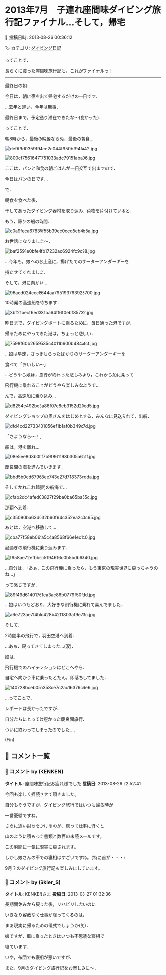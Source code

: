 # 2013年7月　子連れ座間味ダイビング旅行記ファイナル…そして，帰宅

📅 投稿日時: 2013-08-26 00:36:12

🏷️ カテゴリ: [ダイビング日記](ce3a7a8d424d112fce83ee85c81a0e344.md)

ってことで．


長らくに渡った座間味旅行記も，これがファイナルっ！


---


最終日の朝．


今日は，朝に宿を出て帰宅するだけの一日です．





…[去年と違い](edcda8f84cb51ffcca8cb97912c33cc74.md)，今年は無事．


最終日まで，予定通り滞在できたな～(良かった)．





ってことで．


朝8時から，最後の晩餐ならぬ，最後の朝食…




![de9f9d0359f94ce2c044f950bf94fa42.jpg](images/de9f9d0359f94ce2c044f950bf94fa42.jpg)









![800cf75616471751033adc79151aba06.jpg](images/800cf75616471751033adc79151aba06.jpg)




ここは，パンと和食の朝ごはんが一日交互で出ますので．


今日はパンの日です…





で．


朝食を食べた後．


干してあったダイビング器材を取り込み．荷物を片付けていると．


もう，帰りの船の時間．




![c0a9feca67835f55b39ec0ced5eb4b5a.jpg](images/c0a9feca67835f55b39ec0ced5eb4b5a.jpg)




お世話になりました～．




![baf2591e0bfe4fb17232ac6924fc9c98.jpg](images/baf2591e0bfe4fb17232ac6924fc9c98.jpg)




…今年も，娘へのお土産に，揚げたてのサーターアンダーギーを


持たせてくれました．





そして，港に向かい…




![96aed024ccc8644aa795193763923700.jpg](images/96aed024ccc8644aa795193763923700.jpg)




10時発の高速船を待ちます．




![3bf21becf6ed331ba64ff6f0ebf85732.jpg](images/3bf21becf6ed331ba64ff6f0ebf85732.jpg)




昨日まで，ダイビングボートに乗るために，毎日通った港ですが．


帰るためにやってきた港は，ちょっと悲しい．




![7598f60b2659535c4011b600b484afcf.jpg](images/7598f60b2659535c4011b600b484afcf.jpg)




…娘は早速，さっきもらったばかりのサーターアンダーギーを


食べて「おいしい～」


…どうやら娘は，旅行が終わった悲しみより，これから船に乗って


飛行機に乗れることがどうやら楽しみなようで…





んで，高速船に乗り込み…




![d8254e492bc3a86f07e8eb3152d20ed5.jpg](images/d8254e492bc3a86f07e8eb3152d20ed5.jpg)




ダイビングショップの奥さんをはじめとする，みんなに見送られて，出航．




![dfd4cd22733401056ef1b1af0b349c7d.jpg](images/dfd4cd22733401056ef1b1af0b349c7d.jpg)




「さようなら～！」





船は，港を離れ…




![08e5ee8d3b0bf7b9f861198b305a6c1f.jpg](images/08e5ee8d3b0bf7b9f861198b305a6c1f.jpg)




慶良間の海を進んでいきます．




![bbd5b0cd67968ee743e27d718373edda.jpg](images/bbd5b0cd67968ee743e27d718373edda.jpg)




そしてかれこれ1時間の航海で…




![cfab2dc4afed03827f29ba0ba65ba55c.jpg](images/cfab2dc4afed03827f29ba0ba65ba55c.jpg)




那覇へ到着．




![c35090ba63d032b60f64c352ea2c0c65.jpg](images/c35090ba63d032b60f64c352ea2c0c65.jpg)







あとは，空港へ移動して…




![cba77f58eb06fa5c4a8568f66e1ec1c0.jpg](images/cba77f58eb06fa5c4a8568f66e1ec1c0.jpg)




昼過ぎの飛行機に乗り込みます．




![f958ae72efbbec5194616c0b5bdb6840.jpg](images/f958ae72efbbec5194616c0b5bdb6840.jpg)




…自分は，「あぁ．この飛行機に乗ったら，もう東京の現実世界に戻っちゃうのね…」


って感じですが．




![89f49d61401761ea3ac86b0779f50fdd.jpg](images/89f49d61401761ea3ac86b0779f50fdd.jpg)




…娘はいつもどおり，大好きな飛行機に乗れて喜んでました…




![a6e723ae7f4bfc428b42f1803af9e73c.jpg](images/a6e723ae7f4bfc428b42f1803af9e73c.jpg)




そして．


2時間半の飛行で，羽田空港へ到着．


…あぁ．戻ってきてしまった…(涙)．





娘は．


飛行機でのハイテンションはどこへやら．


自宅へ向かう車に乗ったとたん，即落ちしてました．




![140728bceb05a358ce7c2ac16376c6e6.jpg](images/140728bceb05a358ce7c2ac16376c6e6.jpg)







…ってことで．


レポートは長かったですが．


自分たちにとっては短かった慶良間旅行．


ついに終わってしまったのでした…．


(Fin)

## 💬 コメント一覧

### 💬 コメント by (KENKEN)
**タイトル**: 座間味旅行記お疲れ様でした
**投稿日**: 2013-08-26 22:52:41

今回も楽しく拝読させて頂きました。



自分もそうですが、ダイビング旅行ではいつも帰る時が

一番憂鬱ですね。



さらに追い討ちをかけるのが、戻って仕事に行くと

山のように積もった書類と数百の未読メールです。

この瞬間に一気に現実に戻されます。



しかし娘さんの車での寝相はすごいですね。(特に首が・・・）



9月？のダイビング旅行記も楽しみにしています。

### 💬 コメント by (Skier_S)
**タイトル**: KENKENさま
**投稿日**: 2013-08-27 01:32:36

長期間休みから戻った後，リハビリしたいのに

いきなり容赦なく仕事が降ってくるのは，

まぁ現実に帰るための儀式でしょうか(笑）．



娘ですが，車に乗ったときはいつも不思議な寝相で

寝ています…

いや，布団でも寝相が悪いですが．



また，9月のダイビング旅行記をお楽しみに～．


